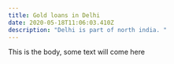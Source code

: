 ```yaml
---
title: Gold loans in Delhi
date: 2020-05-18T11:06:03.410Z
description: "Delhi is part of north india. "
---
```

This is the body, some text will come here
